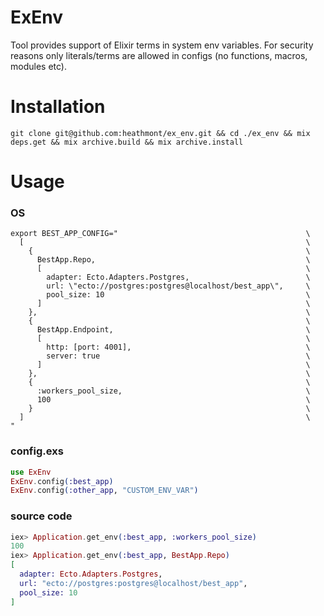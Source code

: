 # ExEnv

Tool provides support of Elixir terms in system env variables.
For security reasons only literals/terms are allowed in configs (no functions, macros, modules etc).

# Installation

`git clone git@github.com:heathmont/ex_env.git && cd ./ex_env && mix deps.get && mix archive.build && mix archive.install`

# Usage

### OS

```
export BEST_APP_CONFIG="                                          \
  [                                                               \
    {                                                             \
      BestApp.Repo,                                               \
      [                                                           \
        adapter: Ecto.Adapters.Postgres,                          \
        url: \"ecto://postgres:postgres@localhost/best_app\",     \
        pool_size: 10                                             \
      ]                                                           \
    },                                                            \
    {                                                             \
      BestApp.Endpoint,                                           \
      [                                                           \
        http: [port: 4001],                                       \
        server: true                                              \
      ]                                                           \
    },                                                            \
    {                                                             \
      :workers_pool_size,                                         \
      100                                                         \
    }                                                             \
  ]                                                               \
"
```

### config.exs

```elixir
use ExEnv
ExEnv.config(:best_app)
ExEnv.config(:other_app, "CUSTOM_ENV_VAR")
```

### source code

```elixir
iex> Application.get_env(:best_app, :workers_pool_size)
100
iex> Application.get_env(:best_app, BestApp.Repo)
[                                                           
  adapter: Ecto.Adapters.Postgres,                          
  url: "ecto://postgres:postgres@localhost/best_app",     
  pool_size: 10                                             
]                                                           
```
